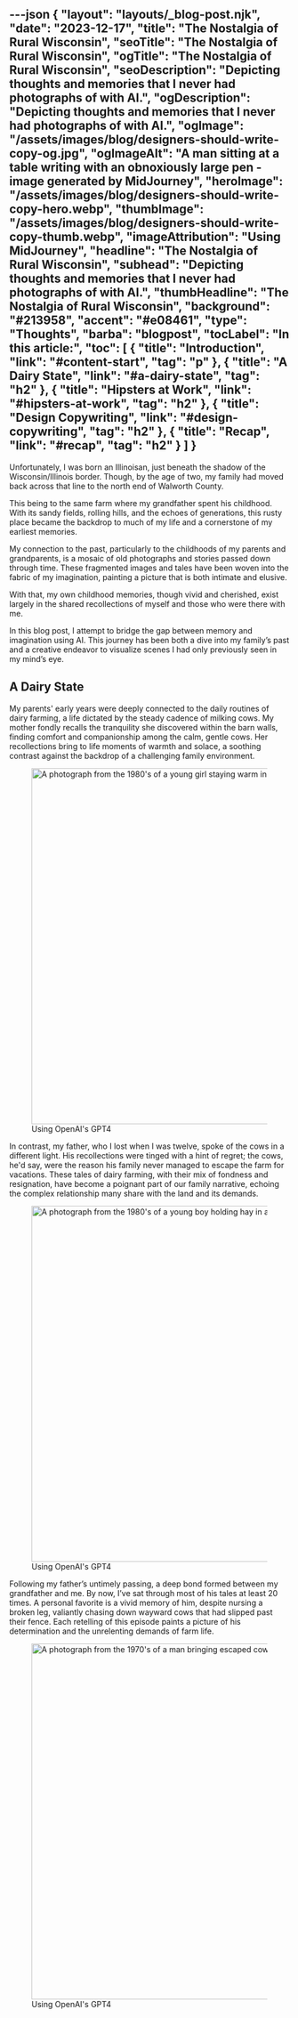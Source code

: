 ---json
{
    "layout": "layouts/_blog-post.njk",
    "date": "2023-12-17",
    "title": "The Nostalgia of Rural Wisconsin",
    "seoTitle": "The Nostalgia of Rural Wisconsin",
    "ogTitle": "The Nostalgia of Rural Wisconsin",
    "seoDescription": "Depicting thoughts and memories that I never had photographs of with AI.",
    "ogDescription": "Depicting thoughts and memories that I never had photographs of with AI.",
    "ogImage": "/assets/images/blog/designers-should-write-copy-og.jpg",
    "ogImageAlt": "A man sitting at a table writing with an obnoxiously large pen - image generated by MidJourney",
    "heroImage": "/assets/images/blog/designers-should-write-copy-hero.webp",
    "thumbImage": "/assets/images/blog/designers-should-write-copy-thumb.webp",
    "imageAttribution": "Using MidJourney",
    "headline": "<span class='space:nowrap'>The Nostalgia of</span> <span class='space:nowrap'>Rural Wisconsin</span>",
    "subhead": "Depicting thoughts and memories that I never had photographs of with AI.",
    "thumbHeadline": "<span class='space:nowrap'>The Nostalgia of</span> <span class='space:nowrap'>Rural Wisconsin</span>",
    "background": "#213958",
    "accent": "#e08461",
    "type": "Thoughts",
    "barba": "blogpost",
    "tocLabel": "In this article:",
    "toc": [
        {
            "title": "Introduction",
            "link": "#content-start",
            "tag": "p"
        },
        {
            "title": "A Dairy State",
            "link": "#a-dairy-state",
            "tag": "h2"
        },
        {
            "title": "Hipsters at Work",
            "link": "#hipsters-at-work",
            "tag": "h2"
        },
        {
            "title": "Design Copywriting",
            "link": "#design-copywriting",
            "tag": "h2"
        },
        {
            "title": "Recap",
            "link": "#recap",
            "tag": "h2"
        }
    ]
}
---

Unfortunately, I was born an Illinoisan, just beneath the shadow of the Wisconsin/Illinois border. Though, by the age of two, my family had moved back across that line to the north end of Walworth County.

This being to the same farm where my grandfather spent his childhood. With its sandy fields, rolling hills, and the echoes of generations, this rusty place became the backdrop to much of my life and a cornerstone of my earliest memories.

My connection to the past, particularly to the childhoods of my parents and grandparents, is a mosaic of old photographs and stories passed down through time. These fragmented images and tales have been woven into the fabric of my imagination, painting a picture that is both intimate and elusive.

With that, my own childhood memories, though vivid and cherished, exist largely in the shared recollections of myself <span class="space:nowrap">and those</span> who were there with me.

In this blog post, I attempt to bridge the gap between memory and imagination using AI. This journey has been both a dive into my family’s past and a creative endeavor to visualize scenes <span class="space:nowrap">I had</span> only previously seen in my mind’s eye.

## A Dairy State

My parents' early years were deeply connected to the daily routines of dairy farming, a life dictated by the steady cadence of milking cows. My mother fondly recalls the tranquility she discovered within the barn walls, finding comfort and companionship among the calm, gentle cows. Her recollections bring to life moments of warmth and solace, a soothing contrast against the backdrop of a challenging family environment.

<figure class="w:100p flex flex:col align-items:center text:center mt:36 mb:18 sm:mb:64">
    <img
        src="/assets/images/blog/nostalgia-barn-mom.webp"
        alt="A photograph from the 1980's of a young girl staying warm in a cattle barn"
        width="640" height="640"
        class="relative w:100p h:auto max-w:none z:1"
        loading="lazy"
        decoding="async"
    />
    <figcaption class="mb:12 mt:16 sm:mt:24 sm:mb:n32">
        Using OpenAI's GPT4
    </figcaption>
</figure>

In contrast, my father, who I lost when I was twelve, spoke of the cows in a different light. His recollections were tinged with a hint of regret; the cows, he'd say, were the reason his family never managed to escape the farm for vacations. These tales of dairy farming, with their mix of fondness and resignation, have become a poignant part of our family narrative, echoing the complex relationship many share with the land and its demands.

<figure class="w:100p flex flex:col align-items:center text:center mt:36 mb:18 sm:mb:64">
    <img
        src="/assets/images/blog/nostalgia-barn-dad.webp"
        alt="A photograph from the 1980's of a young boy holding hay in a cattle barn"
        width="640" height="640"
        class="relative w:100p h:auto max-w:none z:1"
        loading="lazy"
        decoding="async"
    />
    <figcaption class="mb:12 mt:16 sm:mt:24 sm:mb:n32">
        Using OpenAI's GPT4
    </figcaption>
</figure>

Following my father’s untimely passing, a deep bond formed between my grandfather and me. By now, I’ve sat through most of his tales at least 20 times. A personal favorite is a vivid memory of him, despite nursing a broken leg, valiantly chasing down wayward cows that had slipped past their fence. Each retelling of this episode paints a picture of his determination and the unrelenting demands of farm life.

<figure class="w:100p flex flex:col align-items:center text:center mt:36 mb:18 sm:mb:64">
    <img
        src="/assets/images/blog/nostalgia-grandpa-field.webp"
        alt="A photograph from the 1970's of a man bringing escaped cows back to their pen"
        width="640" height="640"
        class="relative w:100p h:auto max-w:none z:1"
        loading="lazy"
        decoding="async"
    />
    <figcaption class="mb:12 mt:16 sm:mt:24 sm:mb:n32">
        Using OpenAI's GPT4
    </figcaption>
</figure>
